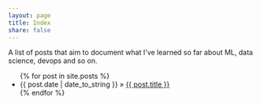 ```yaml
---
layout: page
title: Index
share: false
---
```


A list of posts that aim to document what I've learned so far about ML, data science, devops and so on.

<ul>
  {% for post in site.posts %}
    <li>
        <span>{{ post.date | date_to_string }}</span> » <a href="{{ post.url }}" title="{{ post.title }}">{{ post.title }}</a>
    </li>
  {% endfor %}
</ul>
